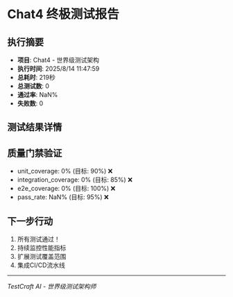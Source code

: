 # Chat4 终极测试报告

## 执行摘要
- **项目**: Chat4 - 世界级测试架构
- **执行时间**: 2025/8/14 11:47:59
- **总耗时**: 219秒
- **总测试数**: 0
- **通过率**: NaN%
- **失败数**: 0

## 测试结果详情


## 质量门禁验证
- unit_coverage: 0% (目标: 90%) ❌
- integration_coverage: 0% (目标: 85%) ❌
- e2e_coverage: 0% (目标: 100%) ❌
- pass_rate: NaN% (目标: 95%) ❌

## 下一步行动
1. 所有测试通过！
2. 持续监控性能指标
3. 扩展测试覆盖范围
4. 集成CI/CD流水线

---
*TestCraft AI - 世界级测试架构师*
